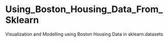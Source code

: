 # Using_Boston_Housing_Data_From_Sklearn
Visualization and Modelling using Boston Housing Data in sklearn.datasets
